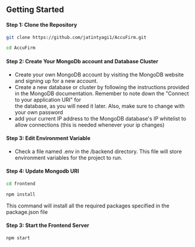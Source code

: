 ## Getting Started

#### Step  1: Clone the Repository

```bash
git clone https://github.com/jatintyagi1/AccuFirm.git
```

```bash
cd AccuFirm
```

#### Step 2: Create Your MongoDb account and Database Cluster

- Create your own MongoDB account by visiting the MongoDB website and signing up for a new account.
- Create a new database or cluster by following the instructions provided in the MongoDB documentation. Remember to note down the "Connect to your application URI" for  
  the database, as you will need it later. Also, make sure to change <password> with your own password
- add your current IP address to the MongoDB database's IP whitelist to allow connections (this is needed whenever your ip changes)


#### Step 3: Edit Environment Variable

- Check a file named .env in the /backend directory.
  This file will store environment variables for the project to run.

#### Step 4: Update Mongodb URI
 


```bash
cd frontend
```

```bash
npm install
```

This command will install all the required packages specified in the package.json file

#### Step 3: Start the Frontend Server

```bash
npm start
```